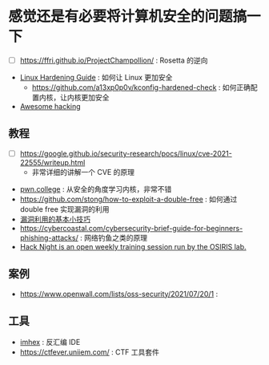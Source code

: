# 感觉还是有必要将计算机安全的问题搞一下
- [ ] https://ffri.github.io/ProjectChampollion/ : Rosetta 的逆向
- [Linux Hardening Guide](https://madaidans-insecurities.github.io/guides/linux-hardening.html) : 如何让 Linux 更加安全
  - https://github.com/a13xp0p0v/kconfig-hardened-check : 如何正确配置内核，让内核更加安全
- [Awesome hacking](https://github.com/Hack-with-Github/Awesome-Hacking)

## 教程
- [ ] https://google.github.io/security-research/pocs/linux/cve-2021-22555/writeup.html
  - 非常详细的讲解一个 CVE 的原理
- [pwn.college](https://pwn.college/) : 从安全的角度学习内核，非常不错
- https://github.com/stong/how-to-exploit-a-double-free : 如何通过 double free 实现漏洞的利用
- [漏洞利用的基本小技巧](https://github.com/Naetw/CTF-pwn-tips)
- https://cybercoastal.com/cybersecurity-brief-guide-for-beginners-phishing-attacks/ : 网络钓鱼之类的原理
- [Hack Night is an open weekly training session run by the OSIRIS lab.](https://github.com/osirislab/Hack-Night)

## 案例
- https://www.openwall.com/lists/oss-security/2021/07/20/1 :

## 工具
- [imhex](https://github.com/WerWolv/ImHex) : 反汇编 IDE
- https://ctfever.uniiem.com/ : CTF 工具套件
